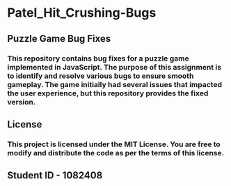 # Patel_Hit_Crushing-Bugs

## Puzzle Game Bug Fixes

### This repository contains bug fixes for a puzzle game implemented in JavaScript. The purpose of this assignment is to identify and resolve various bugs to ensure smooth gameplay. The game initially had several issues that impacted the user experience, but this repository provides the fixed version.

## License

### This project is licensed under the MIT License. You are free to modify and distribute the code as per the terms of this license.

## Student ID - 1082408
